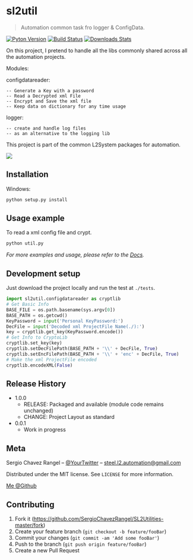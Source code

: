 # sl2util
> Automation common task fro logger & ConfigData.

[![Pyton Version][npm-image]][npm-url]
[![Build Status][travis-image]][travis-url]
[![Downloads Stats][npm-downloads]][npm-url]

On this project, I pretend to handle all the libs commonly shared across 
all the automation projects.

Modules:

configdatareader:

    -- Generate a Key with a password
    -- Read a Decrypted xml File
    -- Encrypt and Save the xml file 
    -- Keep data on dictionary for any time usage

logger:

    -- create and handle log files
    -- as an alternative to the logging lib

This project is part of the common L2System packages for automation.

![](header.png)

## Installation

Windows:

```sh
python setup.py install
```

## Usage example

To read a xml config file and crypt.
```sh
python util.py
```

_For more examples and usage, please refer to the [Docs][Docs]._

## Development setup

Just download the project locally and run the test at ``./tests``.

```python
import sl2util.configdatareader as cryptlib
# Get Basic Info
BASE_FILE = os.path.basename(sys.argv[0])
BASE_PATH = os.getcwd()
KeyPassword = input('Personal KeyPassword:')
DecFile = input('Decoded xml ProjectFile Name(./):')
key = cryptlib.get_key(KeyPassword.encode())
# Get Info to CryptoLib
cryptlib.set_key(key)
cryptlib.setDecFilePath(BASE_PATH + '\\' + DecFile, True)
cryptlib.setEncFilePath(BASE_PATH + '\\' + 'enc' + DecFile, True)
# Make the xml ProjectFile encoded
cryptlib.encodeXML(False)
```

## Release History

* 1.0.0
    * RELEASE: Packaged and available (module code remains unchanged)
    * CHANGE: Project Layout as standard
* 0.0.1
    * Work in progress

## Meta

Sergio Chavez Rangel – [@YourTwitter](https://twitter.com/dbader_org) – steel.l2.automation@gmail.com

Distributed under the MIT license. See ``LICENSE`` for more information.

[Me @Github](https://github.com/SergioChavezRangel/)

## Contributing

1. Fork it (<https://github.com/SergioChavezRangel/SL2Utilities-master/fork>)
2. Create your feature branch (`git checkout -b feature/fooBar`)
3. Commit your changes (`git commit -am 'Add some fooBar'`)
4. Push to the branch (`git push origin feature/fooBar`)
5. Create a new Pull Request

<!-- Markdown link & img dfn's -->
[npm-image]: https://img.shields.io/npm/v/datadog-metrics.svg?style=flat-square
[npm-url]: https://npmjs.org/package/datadog-metrics
[npm-downloads]: https://img.shields.io/npm/dm/datadog-metrics.svg?style=flat-square
[travis-image]: https://img.shields.io/travis/dbader/node-datadog-metrics/master.svg?style=flat-square
[travis-url]: https://travis-ci.org/dbader/node-datadog-metrics
[Docs]: https://github.com/SergioChavezRangel/SL2Utilities-master/tree/master/tests